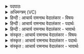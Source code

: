 <details><summary>पदपाठः</summary>

ज꣣नीय꣡न्तः꣢। नु। अ꣡ग्र꣢꣯वः। पु꣣त्रीय꣡न्तः꣢। पु꣣त्। त्रीय꣡न्तः꣢। सु꣣दा꣢न꣢वः। सु꣣। दा꣡न꣢꣯वः। स꣡र꣢꣯स्वन्तम्। ह꣣वामहे। १४६०।
</details>

<details><summary>अधिमन्त्रम् (VC)</summary>

- सरस्वान्
- वसिष्ठो मैत्रावरुणिः
- गायत्री
- षड्जः
</details>

<details><summary>हिन्दी : आचार्य रामनाथ वेदालंकार - विषयः</summary>

प्रथम मन्त्र में गृहस्थ के कर्तव्य के रूप में परमात्मा की पूजा का वर्णन है।
</details>

<details><summary>हिन्दी : आचार्य रामनाथ वेदालंकार - पदार्थः</summary>

पदार्थान्वयभाषाः -  (अग्रवः)पुरुषार्थी, (जनीयन्तः)पत्नी को चाहनेवाले, (पुत्रीयन्तः)पुत्र-पुत्री को चाहनेवाले, (सुदानवः)उत्कृष्ट दान करनेवाले हम गृहस्थ लोग(सरस्वन्तम्)आनन्दरसमय परमात्मा को(नु)शीघ्र ही(हवामहे)पुकारते हैं ॥१॥
</details>

<details><summary>हिन्दी : आचार्य रामनाथ वेदालंकार - भावार्थः</summary>

भावार्थभाषाः -  ब्रह्मचारी लोग स्नातक होकर विदुषी,सच्चरित्र,गुणवती कन्या से विवाह करके,प्रशस्त सन्तान उत्पन्न करके,पञ्चमहायज्ञ आदि गृहस्थ के कर्तव्यों का पालन करते हुए परमात्मा की उपासना करें ॥१॥
</details>

<details><summary>संस्कृत : आचार्य रामनाथ वेदालंकार - विषयः</summary>

तत्रादौ गृहस्थकर्तव्यत्वेन परमात्मपूजामाह।
</details>

<details><summary>संस्कृत : आचार्य रामनाथ वेदालंकार - पदार्थः</summary>

पदार्थान्वयभाषाः -  (अग्रवः)गन्तारः,पुरुषार्थिनः, (जनीयन्तः)जनिर्जाया तामिच्छन्तः, (पुत्रीयन्तः)पुत्रपुत्रीः इच्छन्तः(सुदानवः)सुदानकर्माणः गृहस्थाः वयम्(सरस्वन्तम्)आनन्दरसमयं परमात्मानम्(नु)सद्यः(हवामहे)आह्वयामः।[अग्रवः,अगि गतौ,अङ्गन्ति गच्छन्तीति अग्रवः। बाहुलकादौणादिकः उः प्रत्ययो धातोर्नलोपश्च। सुदानवः ददातीति दानुः ‘दाभाभ्यां नुः।’उ० ३।३२ इति ददातेर्नुः प्रत्ययः]॥१॥
</details>

<details><summary>संस्कृत : आचार्य रामनाथ वेदालंकार - भावार्थः</summary>

भावार्थभाषाः -  ब्रह्मचारिणः स्नातका भूत्वा विदुषीं सच्चरित्रां गुणवतीं कन्यां विवाह्य प्रशस्तं सन्तानमुत्पाद्य पञ्चमहायज्ञादिगृहस्थकर्तव्यान्या-चरन्तः परमात्मानमुपासीरन् ॥१॥
</details>
